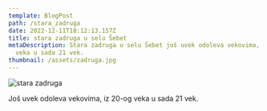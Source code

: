```yaml
---
template: BlogPost
path: /stara_zadruga
date: 2022-12-11T18:12:13.157Z
title: stara zadruga u selu Šebet
metaDescription: Stara zadruga u selu Šebet još uvek odoleva vekovima, iz 20-og
  veka u sada 21 vek.
thumbnail: /assets/zadruga.jpg
---
```

![stara zadruga](/assets/stara-zadruga.webp "stara zadruga")

Još uvek odoleva vekovima, iz 20-og veka u sada 21 vek.